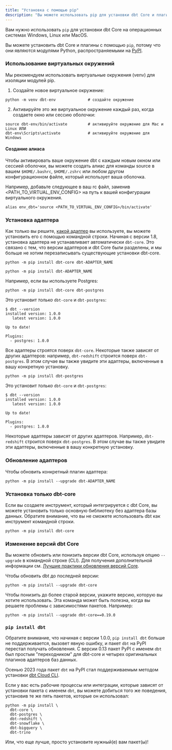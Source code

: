```yaml
---
title: "Установка с помощью pip"
description: "Вы можете использовать pip для установки dbt Core и плагинов адаптеров из командной строки."
---
```


Вам нужно использовать `pip` для установки dbt Core на операционных системах Windows, Linux или MacOS.

Вы можете установить dbt Core и плагины с помощью `pip`, потому что они являются модулями Python, распространяемыми на [PyPI](https://pypi.org/project/dbt-core/).

<FAQ path="Core/install-pip-os-prereqs" />
<FAQ path="Core/install-python-compatibility" />

### Использование виртуальных окружений

Мы рекомендуем использовать виртуальные окружения (venv) для изоляции модулей pip.

1. Создайте новое виртуальное окружение:

```shell
python -m venv dbt-env				# создайте окружение
```

2. Активируйте это же виртуальное окружение каждый раз, когда создаете окно или сессию оболочки:

```shell
source dbt-env/bin/activate			# активируйте окружение для Mac и Linux ИЛИ
dbt-env\Scripts\activate			# активируйте окружение для Windows
```

#### Создание алиаса

Чтобы активировать ваше окружение dbt с каждым новым окном или сессией оболочки, вы можете создать алиас для команды source в вашем `$HOME/.bashrc`, `$HOME/.zshrc` или любом другом конфигурационном файле, который использует ваша оболочка.

Например, добавьте следующее в ваш rc файл, заменив &lt;PATH_TO_VIRTUAL_ENV_CONFIG&gt; на путь к вашей конфигурации виртуального окружения.

```shell
alias env_dbt='source <PATH_TO_VIRTUAL_ENV_CONFIG>/bin/activate'
```

### Установка адаптера

Как только вы решите, [какой адаптер](/docs/supported-data-platforms) вы используете, вы можете установить его с помощью командной строки. Начиная с версии 1.8, установка адаптера не устанавливает автоматически `dbt-core`. Это связано с тем, что версии адаптеров и dbt Core были разделены, и мы больше не хотим перезаписывать существующие установки dbt-core.

<VersionBlock firstVersion="1.8">

```shell
python -m pip install dbt-core dbt-ADAPTER_NAME
```

</VersionBlock>

<VersionBlock lastVersion="1.7">

```shell
python -m pip install dbt-ADAPTER_NAME
```

</VersionBlock>

Например, если вы используете Postgres:

<VersionBlock firstVersion="1.8">

```shell
python -m pip install dbt-core dbt-postgres
```

Это установит _только_ `dbt-core` и `dbt-postgres`:

```shell
$ dbt --version
installed version: 1.0.0
   latest version: 1.0.0

Up to date!

Plugins:
  - postgres: 1.0.0
```

Все адаптеры строятся поверх `dbt-core`. Некоторые также зависят от других адаптеров: например, `dbt-redshift` строится поверх `dbt-postgres`. В этом случае вы также увидите эти адаптеры, включенные в вашу конкретную установку.
</VersionBlock>

<VersionBlock lastVersion="1.7">

```shell
python -m pip install dbt-postgres
```

Это установит _только_ `dbt-core` и `dbt-postgres`:

```shell
$ dbt --version
installed version: 1.0.0
   latest version: 1.0.0

Up to date!

Plugins:
  - postgres: 1.0.0
```

Некоторые адаптеры зависят от других адаптеров. Например, `dbt-redshift` строится поверх `dbt-postgres`. В этом случае вы также увидите эти адаптеры, включенные в вашу конкретную установку.
</VersionBlock>

### Обновление адаптеров

Чтобы обновить конкретный плагин адаптера:

```shell
python -m pip install --upgrade dbt-ADAPTER_NAME
```

### Установка только dbt-core

Если вы создаете инструмент, который интегрируется с dbt Core, вы можете установить только основную библиотеку без адаптера базы данных. Обратите внимание, что вы не сможете использовать dbt как инструмент командной строки.

```shell
python -m pip install dbt-core
```

### Изменение версий dbt Core

Вы можете обновить или понизить версии dbt Core, используя опцию `--upgrade` в командной строке (CLI). Для получения дополнительной информации см. [Лучшие практики обновления версий Core](/docs/dbt-versions/core#best-practices-for-upgrading).

Чтобы обновить dbt до последней версии:

```
python -m pip install --upgrade dbt-core
```

Чтобы понизить до более старой версии, укажите версию, которую вы хотите использовать. Эта команда может быть полезна, когда вы решаете проблемы с зависимостями пакетов. Например:

```
python -m pip install --upgrade dbt-core==0.19.0
```

### `pip install dbt`

Обратите внимание, что начиная с версии 1.0.0, `pip install dbt` больше не поддерживается, вызовет явную ошибку, и пакет `dbt` на PyPI перестал получать обновления. С версии 0.13 пакет PyPI с именем `dbt` был простым "переходником" для dbt-core и четырех оригинальных плагинов адаптеров баз данных.

Осенью 2023 года пакет `dbt` на PyPI стал поддерживаемым методом установки [dbt Cloud CLI](/docs/cloud/cloud-cli-installation?install=pip#install-dbt-cloud-cli-in-pip).

Если у вас есть рабочие процессы или интеграции, которые зависят от установки пакета с именем `dbt`, вы можете добиться того же поведения, установив те же пять пакетов, которые он использовал:

```shell
python -m pip install \
  dbt-core \
  dbt-postgres \
  dbt-redshift \
  dbt-snowflake \
  dbt-bigquery \
  dbt-trino
```

Или, что еще лучше, просто установите нужный(е) вам пакет(ы)!